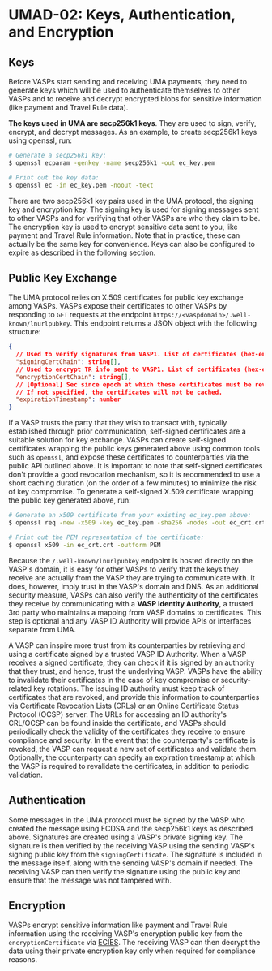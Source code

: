 # UMAD-02: Keys, Authentication, and Encryption

## Keys

Before VASPs start sending and receiving UMA payments, they need to generate keys which will be used to authenticate
themselves to other VASPs and to receive and decrypt encrypted blobs for sensitive information (like payment and Travel
Rule data).

**The keys used in UMA are secp256k1 keys**. They are used to sign, verify, encrypt, and decrypt messages. As an example,
to create secp256k1 keys using openssl, run:

```bash
# Generate a secp256k1 key:
$ openssl ecparam -genkey -name secp256k1 -out ec_key.pem

# Print out the key data:
$ openssl ec -in ec_key.pem -noout -text
```

There are two secp256k1 key pairs used in the UMA protocol, the signing key and encryption key. The signing key is used
for signing messages sent to other VASPs and for verifying that other VASPs are who they claim to be. The encryption
key is used to encrypt sensitive data sent to you, like payment and Travel Rule information. Note that in practice,
these can actually be the same key for convenience. Keys can also be configured to expire as described in the following
section.

## Public Key Exchange

The UMA protocol relies on X.509 certificates for public key exchange among VASPs. VASPs expose their certificates to
other VASPs by responding to `GET` requests at the endpoint `https://<vaspdomain>/.well-known/lnurlpubkey`. This
endpoint returns a JSON object with the following structure:

```json
{
  // Used to verify signatures from VASP1. List of certificates (hex-encoded X.509 DER) ordered from leaf to root.
  "signingCertChain": string[],
  // Used to encrypt TR info sent to VASP1. List of certificates (hex-encoded X.509 DER) ordered from leaf to root.
  "encryptionCertChain": string[],
  // [Optional] Sec since epoch at which these certificates must be revalidated or refreshed.
  // If not specified, the certificates will not be cached.
  "expirationTimestamp": number
}
```

If a VASP trusts the party that they wish to transact with, typically established through prior communication,
self-signed certificates are a suitable solution for key exchange. VASPs can create self-signed certificates wrapping
the public keys generated above using common tools such as `openssl`, and expose these certificates to counterparties
via the public API outlined above. It is important to note that self-signed certificates don't provide a good
revocation mechanism, so it is recommended to use a short caching duration (on the order of a few minutes) to minimize
the risk of key compromise. To generate a self-signed X.509 certificate wrapping the public key generated above, run:

```bash
# Generate an x509 certificate from your existing ec_key.pem above:
$ openssl req -new -x509 -key ec_key.pem -sha256 -nodes -out ec_crt.crt -days <expiration in days>

# Print out the PEM representation of the certificate:
$ openssl x509 -in ec_crt.crt -outform PEM
```

Because the `/.well-known/lnurlpubkey` endpoint is hosted directly on the VASP's domain, it is easy for other VASPs to
verify that the keys they receive are actually from the VASP they are trying to communicate with. It does, however,
imply trust in the VASP's domain and DNS. As an additional security measure, VASPs can also verify the authenticity of
the certificates they receive by communicating with a **VASP Identity Authority**, a trusted 3rd party who maintains a
mapping from VASP domains to certificates. This step is optional and any VASP ID Authority will provide APIs or
interfaces separate from UMA.

A VASP can inspire more trust from its counterparties by retrieving and using a certificate signed by a trusted VASP ID
Authority. When a VASP receives a signed certificate, they can check if it is signed by an authority that they trust,
and hence, trust the underlying VASP. VASPs have the ability to invalidate their certificates in the case of key
compromise or security-related key rotations. The issuing ID authority must keep track of certificates that are
revoked, and provide this information to counterparties via Certificate Revocation Lists (CRLs) or an Online
Certificate Status Protocol (OCSP) server. The URLs for accessing an ID authority's CRL/OCSP can be found inside the
certificate, and VASPs should periodically check the validity of the certificates they receive to ensure compliance and
security. In the event that the counterparty's certificate is revoked, the VASP can request a new set of certificates
and validate them. Optionally, the counterparty can specify an expiration timestamp at which the VASP is required to
revalidate the certificates, in addition to periodic validation.

## Authentication

Some messages in the UMA protocol must be signed by the VASP who created the message using ECDSA and the secp256k1 keys
as described above. Signatures are created using a VASP's private signing key. The signature is then verified by the
receiving VASP using the sending VASP's signing public key from the `signingCertificate`. The signature is included in
the message itself, along with the sending VASP's domain if needed. The receiving VASP can then verify the signature
using the public key and ensure that the message was not tampered with.

## Encryption

VASPs encrypt sensitive information like payment and Travel Rule information using the receiving VASP's encryption
public key from the `encryptionCertificate` via
[ECIES](https://cryptobook.nakov.com/asymmetric-key-ciphers/ecies-public-key-encryption). The receiving VASP can then
decrypt the data using their private encryption key only when required for compliance reasons.
